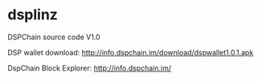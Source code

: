# dsplinz
DSPChain source code V1.0

DSP wallet download: http://info.dspchain.im/download/dspwallet1.0.1.apk

DspChain Block Explorer: http://info.dspchain.im/
